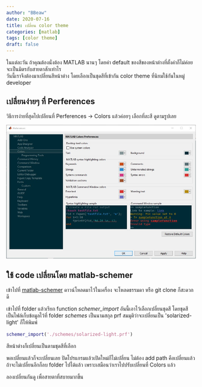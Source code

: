 ```yaml
---
author: "BBeaw"
date: 2020-07-16
title: เปลี่ยน color theme
categories: [matlab]
tags: [color theme]
draft: false
---
```


ในแต่ละวัน ถ้าคุณต้องนั่งต้อง MATLAB นานๆ โดยค่า default ของสีของหน้าต่างที่ตั้งค่าก็ไม่ค่อยจะเป็นมิตรกับสายตาสักเท่าไร   
วันนี้เราจึงต้องมาเปลี่ยนสีหน้าต่าง โดยเลือกเป็นชุดสีที่เข้ากัน color theme ที่นิยมใช้กันในหมู่ developer

## เปลี่ยนง่ายๆ ที่ Perferences
วิธีการง่ายที่สุดไปเปลียนที่ Perferences -> Colors แล้วค่อยๆ เลือกที่ละสี ดูตามรูปเลย

![colorsetting](/static/mfiles/EP11_colortheme.jpg)

## ใช้ code เปลี่ยนโดย matlab-schemer

เข้าไปที่ [matlab-schemer](https://github.com/scottclowe/matlab-schemer)
ดาวน์โหลดมาไว้ในเครื่อง จะโหลดธรรมดา หรือ git clone ก็สะดวกดี

เข้าไปที่ folder แล้วเรียก function *schemer_import* อันนี้เอาไว้เลือกเปลี่ยนชุดสี โดยชุดสี เป็นไฟล์เก็บข้อมูลไว้ที่ folder *schemes*  เป็นนามสกุล prf สมมุติว่าจะเปลี่ยนเป็น 'solarized-light' ก็ให้พิมพ์

```MATLAB
schemer_import('./schemes/solarized-light.prf')
```
สีหน้าต่างก็เปลี่ยนเป็นตามชุดสีที่เลือก

พอเปลี่ยนแล้วก็จะเปลี่ยนเลย ปิดโปรแกรมแล้วเปิดใหม่ก็ไม่เปลี่ยน ไม่ต้อง add path คือเปลี่ยนแล้ว ถ้าจะไม่เปลี่ยนอีกก็ลบ folder ไปได้แล้ว เพราะเสมือนว่าเราไปปรับเปลี่ยนที่ Colors แล้ว

ลองเปลี่ยนกันดู เพื่อสายตาที่สบายมากขึ้น